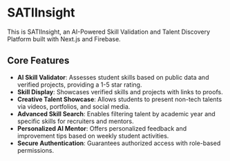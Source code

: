 # SATIInsight

This is SATIInsight, an AI-Powered Skill Validation and Talent Discovery Platform built with Next.js and Firebase.

## Core Features

- **AI Skill Validator**: Assesses student skills based on public data and verified projects, providing a 1-5 star rating.
- **Skill Display**: Showcases verified skills and projects with links to proofs.
- **Creative Talent Showcase**: Allows students to present non-tech talents via videos, portfolios, and social media.
- **Advanced Skill Search**: Enables filtering talent by academic year and specific skills for recruiters and mentors.
- **Personalized AI Mentor**: Offers personalized feedback and improvement tips based on weekly student activities.
- **Secure Authentication**: Guarantees authorized access with role-based permissions.
